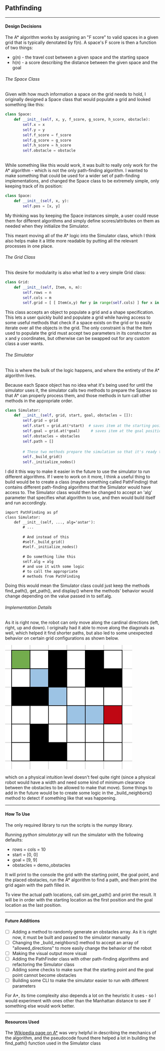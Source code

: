 Pathfinding
---
___
#### Design Decisions
The A* algorithm works by assigning an "F score" to valid spaces in 
a given grid that is typically denotated by f(n). A space's F score is then a 
function of two things:
* g(n) - the travel cost between a given space and the starting space
* h(n) - a score describing the distance between the given space and the goal


###### The Space Class
Given with how much information a space on the grid needs to hold, I originally
designed a Space class that would populate a grid and looked something like this:

```python
class Space:
    def __init__(self, x, y, f_score, g_score, h_score, obstacle):
        self.x = x
        self.y = y
        self.f_score = f_score
        self.g_score = g_score
        self.h_score = h_score
        self.obstacle = obstacle
        

```

While something like this would work, it was built to really only work for
the A* algorithm - which is not the only path-finding algorithm. I wanted 
to make something that could be used for a wider set of path-finding implementations,
and changed the Space class to be extremely simple, only keeping track of its position:

```python
class Space:
    def __init__(self, x, y):
        self.pos = [x, y]

```

My thinking was by keeping the Space instances simple, a user could reuse them for different
algorithms and simply define scores/attributes on them as needed when they initialize the Simulator.

This meant moving all of the A* logic into the Simulator class, which I think also helps make
it a little more readable by putting all the relevant processes in one place.

###### The Grid Class
This desire for modularity is also what led to a very simple Grid class:

```python
class Grid:
    def __init__(self, Item, n, m):
        self.rows = n
        self.cols = m
        self.grid = [ [ Item(x,y) for y in range(self.cols) ] for x in range(self.rows) ]
```

This class accepts an object to populate a grid and a shape specification. This lets a user quickly build and populate
a grid while having access to some useful methods that check if a space exists on the grid or to easily
iterate over all the objects in the grid. The only constraint is that the Item used to populate the grid
must accept two parameters in its constructor as x and y coordinates, but otherwise can be swapped out for any custom 
class a user wants.


###### The Simulator
This is where the bulk of the logic happens, and where the entirety of the A* algorithm lives.

Because each Space object has no idea what it's being used for until the simulator uses it, the simulator
calls two methods to prepare the Spaces so that A* can properly process them, and those methods in turn call other
methods in the appropriate order.

```python
class Simulator:
    def __init__(self, grid, start, goal, obstacles = []):
        self.grid = grid
        self.start = grid.at(*start)  # saves item at the starting position
        self.goal = grid.at(*goal)     # saves item at the goal position
        self.obstacles = obstacles
        self.path = []

        # These two methods prepare the simulation so that it's ready to run the aStar algorithm
        self._build_grid()
        self._initialize_nodes()
```

I did it this way to make it easier in the future to use the simulator to run different algorithms. If I were to work on
it more, I think a useful thing to build would be to create a class (maybe something 
called PathFinding) that contains different path-finding algorithms that the Simulator would have access to. The
Simulator class would then be changed to accept an 'alg' parameter that specifies what algorithm to use, and then would
build itself and run accordingly.

```pythonstub
import PathFinding as pf
class Simulator:
    def __init__(self, ..., alg='astar'):
        # ...

        # And instead of this
        #self._build_grid()
        #self._initialize_nodes()
        
        # Do something like this
        self.alg = alg
        # and use it with some logic 
        # to call the appropriate
        # methods from PathFinding
```

Doing this would mean the Simulator class could just keep the methods
find_path(), get_path(), and display() where the methods' behavior would change
depending on the value passed in to self.alg.


###### Implementation Details
As it is right now, the robot can only move along the cardinal directions (left, right, up and down). I originally had
it able to move along the diagonals as well, which helped it find shorter paths,
but also led to some unexpected behavior on certain grid configurations as shown below.

![Diagonal Wall Clipping](/imgs/clip_through_walls.jpg)

which on a physical intuition level doesn't feel quite right (since a physical robot would have a width and need some 
kind of minimum clearance between the obstacles to be allowed to make that move). Some things to add in the future would be to create some logic in the _build_neighbors() method to detect if something like that was happening.


___
#### How To Use
The only required library to run the scripts is the _numpy_ library.

Running _python simulator.py_ will run the simulator with the following defaults:
* rows = cols = 10
* start = [0, 0]
* goal = [9, 9]
* obstacles = demo_obstacles

It will print to the console the grid with the starting point, the goal point, and the placed
obstacles, run the A* algorithm to find a path, and then print the grid again with the path
filled in. 

To view the actual path locations, call sim.get_path() and print the result. It will be in order with the starting
location as the first position and the goal location as the last position.


___
#### Future Additions
* [ ] Adding a method to randomly generate an obstacles array. As it is right now, it must be built and passed to the simulator manually
* [ ] Changing the _build_neighbors() method to accept an array of "allowed_directions" to more easily change the behavior of the robot
* [ ] Making the visual output more visual
* [ ] Adding the PathFinder class with other path-finding algorithms and refactoring the Simulator class
* [ ] Adding some checks to make sure that the starting point and the goal point cannot become obstacles
* [ ] Building some CLI to make the simulator easier to run with different parameters

For A*, its time complexity also depends a lot on the heuristic it uses - so I would experiment with ones other than the 
Manhattan distance to see if something else would work better.

___
#### Resources Used
The [Wikipedia page on A*](https://en.wikipedia.org/wiki/A*_search_algorithm) was very helpful in describing the mechanics of the algorithm,
and the pseudocode found there helped a lot in building the find_path() function used in the Simulator class
